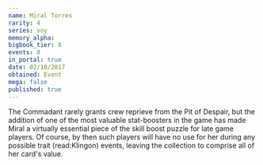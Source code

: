 ```yaml
---
name: Miral Torres
rarity: 4
series: voy
memory_alpha:
bigbook_tier: 8
events: 8
in_portal: true
date: 02/10/2017
obtained: Event
mega: false
published: true
---
```


The Commadant rarely grants crew reprieve from the Pit of Despair, but the addition of one of the most valuable stat-boosters in the game has made Miral a virtually essential piece of the skill boost puzzle for late game players. Of course, by then such players will have no use for her during any possible trait (read:Klingon) events, leaving the collection to comprise all of her card's value.
